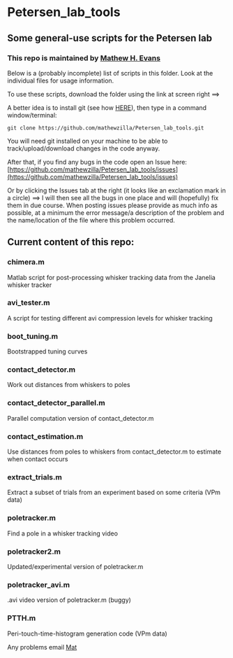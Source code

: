 # Petersen_lab_tools
## Some general-use scripts for the Petersen lab
### This repo is maintained by [Mathew H. Evans](mailto:mathew.evans@manchester.ac.uk "I have the internets")

Below is a (probably incomplete) list of scripts in this folder. Look at the individual files for usage information.

To use these scripts, download the folder using the link at screen right ==>

A better idea is to install git (see how [HERE](https://git-scm.com/book/en/v2/Getting-Started-Installing-Git#Installing-on-Windows)), then type in a command window/terminal:

`git clone https://github.com/mathewzilla/Petersen_lab_tools.git`

You will need git installed on your machine to be able to track/upload/download changes in the code anyway.

After that, if you find any bugs in the code open an Issue here:
[https://github.com/mathewzilla/Petersen_lab_tools/issues](https://github.com/mathewzilla/Petersen_lab_tools/issues)

Or by clicking the Issues tab at the right (it looks like an exclamation mark in a circle) ==> 
I will then see all the bugs in one place and will (hopefully) fix them in due course. When posting issues please provide as much info as possible, at a minimum the error message/a description of the problem and the name/location of the file where this problem occurred.

## Current content of this repo:
### chimera.m
Matlab script for post-processing whisker tracking data from the Janelia whisker tracker

### avi_tester.m
A script for testing different avi compression levels for whisker tracking

### boot_tuning.m
Bootstrapped tuning curves

### contact_detector.m
Work out distances from whiskers to poles

### contact_detector_parallel.m
Parallel computation version of contact_detector.m

### contact_estimation.m
Use distances from poles to whiskers from contact_detector.m to estimate when contact occurs

### extract_trials.m
Extract a subset of trials from an experiment based on some criteria (VPm data)

### poletracker.m
Find a pole in a whisker tracking video

### poletracker2.m
Updated/experimental version of poletracker.m

### poletracker_avi.m
.avi video version of poletracker.m (buggy)

### PTTH.m
Peri-touch-time-histogram generation code (VPm data)


Any problems email [Mat](mailto:mathew.evans@manchester.ac.uk "but don't waste my time")
